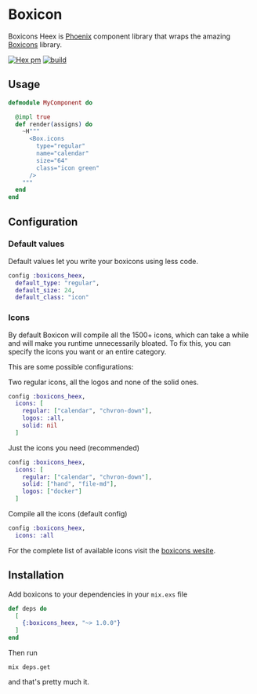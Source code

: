 # Boxicon

Boxicons Heex is [Phoenix](https://github.com/phoenixframework/phoenix) component library that wraps the amazing [Boxicons](https://boxicons.com) library.

[![Hex pm](http://img.shields.io/hexpm/v/boxicons_heex.svg?style=flat)](https://hex.pm/packages/boxicons_heex) [![build](https://github.com/timetask/boxicons-heex/actions/workflows/build.yml/badge.svg)](https://github.com/timetask/boxicons-heex/actions/workflows/build.yml)

## Usage

```elixir
defmodule MyComponent do

  @impl true
  def render(assigns) do
    ~H"""
      <Box.icons
        type="regular"
        name="calendar"  
        size="64" 
        class="icon green"
      />
    """
  end
end
```

## Configuration

### Default values

Default values let you write your boxicons using less code.

```elixir
config :boxicons_heex,
  default_type: "regular",
  default_size: 24,
  default_class: "icon"
```

### Icons

By default Boxicon will compile all the 1500+ icons, which can take a while and will make you runtime
unnecessarily bloated. To fix this, you can specify the icons you want or an entire category.

This are some possible configurations:

Two regular icons, all the logos and none of the solid ones.
```elixir
config :boxicons_heex,
  icons: [
    regular: ["calendar", "chvron-down"],
    logos: :all,
    solid: nil
  ]
```

Just the icons you need (recommended)
```elixir
config :boxicons_heex,
  icons: [
    regular: ["calendar", "chvron-down"],
    solid: ["hand", "file-md"],
    logos: ["docker"]
  ]
```

Compile all the icons (default config)
```elixir
config :boxicons_heex,
  icons: :all
```

For the complete list of available icons visit the [boxicons wesite](https://boxicons.com).

## Installation

Add boxicons to your dependencies in your `mix.exs` file

```elixir
def deps do
  [
    {:boxicons_heex, "~> 1.0.0"}
  ]
end
```

Then run 

```
mix deps.get
```

and that's pretty much it.
